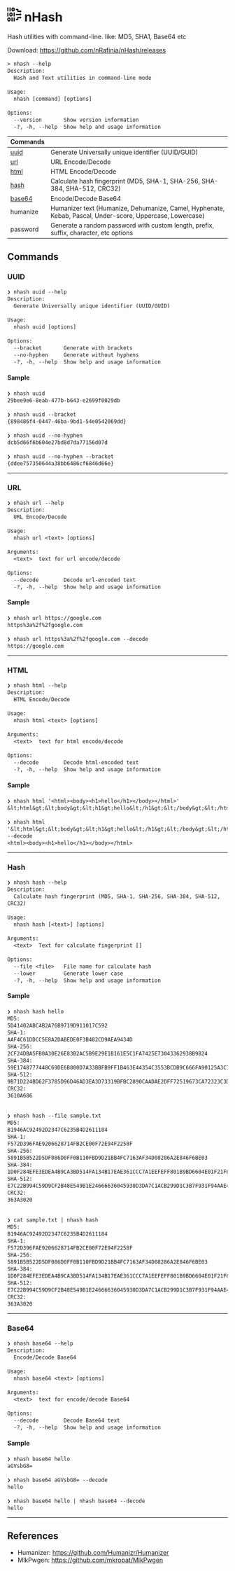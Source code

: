 # ![nHash](images/icon_32.png) nHash
Hash utilities with command-line. like: MD5, SHA1, Base64 etc

Download: https://github.com/nRafinia/nHash/releases

```
> nhash --help
Description:
  Hash and Text utilities in command-line mode

Usage:
  nhash [command] [options]

Options:
  --version       Show version information
  -?, -h, --help  Show help and usage information

```

| Commands                    |                                                                                                           |
|-----------------------------|-----------------------------------------------------------------------------------------------------------|
| [uuid](#uuid)               | Generate Universally unique identifier (UUID/GUID)                                                        |
| [url](#url) <text>          | URL Encode/Decode                                                                                         |
| [html](#html) <text>        | HTML Encode/Decode                                                                                        |
| [hash](#hash) <type> <text> | Calculate hash fingerprint (MD5, SHA-1, SHA-256, SHA-384, SHA-512, CRC32)                                 |
| [base64](#base64) <text>    | Encode/Decode Base64                                                                                      |
| humanize <type> <text>      | Humanizer text (Humanize, Dehumanize, Camel, Hyphenate, Kebab, Pascal, Under-score, Uppercase, Lowercase) | 
| password                    | Generate a random password with custom length, prefix, suffix, character, etc options                     |
 
## Commands

### UUID
```
❯ nhash uuid --help
Description:
  Generate Universally unique identifier (UUID/GUID)

Usage:
  nhash uuid [options]

Options:
  --bracket       Generate with brackets
  --no-hyphen     Generate without hyphens
  -?, -h, --help  Show help and usage information
```  
#### Sample
```
❯ nhash uuid
29bee9e6-8eab-477b-b643-e2699f0029db
 
❯ nhash uuid --bracket
{898486f4-0447-46ba-9bd1-54e0542069dd}
  
❯ nhash uuid --no-hyphen
dcb5d66f6b604e27bd8d7da77156d07d
  
❯ nhash uuid --no-hyphen --bracket
{ddee757350644a38bb6486cf6846d66e}  
```    
---

### URL
```
❯ nhash url --help
Description:
  URL Encode/Decode

Usage:
  nhash url <text> [options]

Arguments:
  <text>  text for url encode/decode

Options:
  --decode        Decode url-encoded text
  -?, -h, --help  Show help and usage information
```  
#### Sample
```
❯ nhash url https://google.com
https%3a%2f%2fgoogle.com
 
❯ nhash url https%3a%2f%2fgoogle.com --decode
https://google.com 
```    
---

### HTML
```
❯ nhash html --help
Description:
  HTML Encode/Decode

Usage:
  nhash html <text> [options]

Arguments:
  <text>  text for html encode/decode

Options:
  --decode        Decode html-encoded text
  -?, -h, --help  Show help and usage information
```  
#### Sample
```
❯ nhash html '<html><body><h1>hello</h1></body></html>'
&lt;html&gt;&lt;body&gt;&lt;h1&gt;hello&lt;/h1&gt;&lt;/body&gt;&lt;/html&gt;
 
❯ nhash html '&lt;html&gt;&lt;body&gt;&lt;h1&gt;hello&lt;/h1&gt;&lt;/body&gt;&lt;/html&gt;' --decode
<html><body><h1>hello</h1></body></html>
```    
---

### Hash
```
❯ nhash hash --help
Description:
  Calculate hash fingerprint (MD5, SHA-1, SHA-256, SHA-384, SHA-512, CRC32)

Usage:
  nhash hash [<text>] [options]

Arguments:
  <text>  Text for calculate fingerprint []

Options:
  --file <file>   File name for calculate hash
  --lower         Generate lower case
  -?, -h, --help  Show help and usage information

```  
#### Sample
```
❯ nhash hash hello
MD5:
5D41402ABC4B2A76B9719D911017C592
SHA-1:
AAF4C61DDCC5E8A2DABEDE0F3B482CD9AEA9434D
SHA-256:
2CF24DBA5FB0A30E26E83B2AC5B9E29E1B161E5C1FA7425E73043362938B9824
SHA-384:
59E1748777448C69DE6B800D7A33BBFB9FF1B463E44354C3553BCDB9C666FA90125A3C79F90397BDF5F6A13DE828684F
SHA-512:
9B71D224BD62F3785D96D46AD3EA3D73319BFBC2890CAADAE2DFF72519673CA72323C3D99BA5C11D7C7ACC6E14B8C5DA0C4663475C2E5C3ADEF46F73BCDEC043
CRC32:
3610A686
  
```    
```
❯ nhash hash --file sample.txt
MD5:
B1946AC92492D2347C6235B4D2611184
SHA-1:
F572D396FAE9206628714FB2CE00F72E94F2258F
SHA-256:
5891B5B522D5DF086D0FF0B110FBD9D21BB4FC7163AF34D08286A2E846F6BE03
SHA-384:
1D0F284EFE3EDEA4B9CA3BD514FA134B17EAE361CCC7A1EEFEFF801B9BD6604E01F21F6BF249EF030599F0C218F2BA8C
SHA-512:
E7C22B994C59D9CF2B48E549B1E24666636045930D3DA7C1ACB299D1C3B7F931F94AAE41EDDA2C2B207A36E10F8BCB8D45223E54878F5B316E7CE3B6BC019629
CRC32:
363A3020
    
```    
```
❯ cat sample.txt | nhash hash
MD5:
B1946AC92492D2347C6235B4D2611184
SHA-1:
F572D396FAE9206628714FB2CE00F72E94F2258F
SHA-256:
5891B5B522D5DF086D0FF0B110FBD9D21BB4FC7163AF34D08286A2E846F6BE03
SHA-384:
1D0F284EFE3EDEA4B9CA3BD514FA134B17EAE361CCC7A1EEFEFF801B9BD6604E01F21F6BF249EF030599F0C218F2BA8C
SHA-512:
E7C22B994C59D9CF2B48E549B1E24666636045930D3DA7C1ACB299D1C3B7F931F94AAE41EDDA2C2B207A36E10F8BCB8D45223E54878F5B316E7CE3B6BC019629
CRC32:
363A3020

```
---

### Base64
```
❯ nhash base64 --help
Description:
  Encode/Decode Base64

Usage:
  nhash base64 <text> [options]

Arguments:
  <text>  text for encode/decode Base64

Options:
  --decode        Decode Base64 text
  -?, -h, --help  Show help and usage information
```  
#### Sample
```
❯ nhash base64 hello
aGVsbG8=
 
❯ nhash base64 aGVsbG8= --decode
hello

❯ nhash base64 hello | nhash base64 --decode
hello
```    
---
    

  
## References
* Humanizer: https://github.com/Humanizr/Humanizer 
* MlkPwgen: https://github.com/mkropat/MlkPwgen